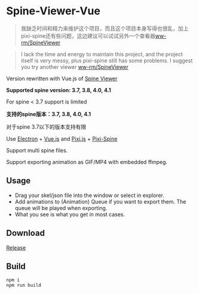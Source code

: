 # Spine-Viewer-Vue

> 我缺乏时间和精力来维护这个项目，而且这个项目本身写得也很乱，加上pixi-spine还有些问题，这边建议可以试试另外一个查看器[ww-rm/SpineViewer](https://github.com/ww-rm/SpineViewer)

> I lack the time and energy to maintain this project, and the project itself is very messy, plus pixi-spine still has some problems. I suggest you try another viewer [ww-rm/SpineViewer](https://github.com/ww-rm/SpineViewer)

Version rewritten with Vue.js of [Spine Viewer](https://github.com/anosu/Spine-Viewer)

**Supported spine version: 3.7, 3.8, 4.0, 4.1**

For spine < 3.7 support is limited

**支持的spine版本：3.7, 3.8, 4.0, 4.1**

对于spine 3.7以下的版本支持有限

Use [Electron](https://www.electronjs.org) + [Vue.js](https://vuejs.org/)
and [Pixi.js](https://github.com/pixijs/pixijs) + [Pixi-Spine](https://github.com/pixijs/spine)

Support multi spine files.

Support exporting animation as GIF/MP4 with embedded ffmpeg.

## Usage

- Drag your skel/json file into the window or select in explorer.
- Add animations to (Animation) Queue if you want to export them. The queue will be played when exporting.
- What you see is what you get in most cases.

## Download

[Release](https://github.com/anosu/Spine-Viewer-Vue/releases)

## Build

```
npm i
npm run build
```